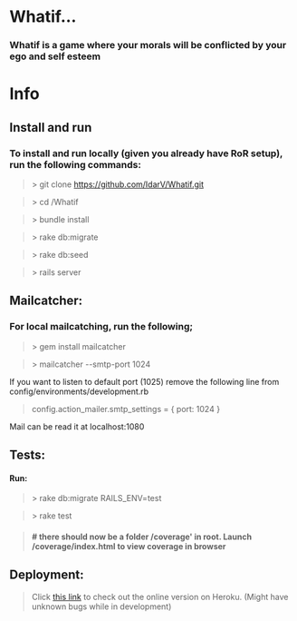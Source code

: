 # Whatif...
### Whatif is a game where your morals will be conflicted by your ego and self esteem

# Info
## Install and run
### To install and run locally (given you already have RoR setup), run the following commands:
> \> git clone https://github.com/IdarV/Whatif.git

> \> cd /Whatif

> \> bundle install

> \> rake db:migrate

> \> rake db:seed

> \> rails server

## Mailcatcher:
### For local mailcatching, run the following;

> \> gem install mailcatcher

> \> mailcatcher --smtp-port 1024

If you want to listen to default port (1025) remove the following line from config/environments/development.rb

> config.action_mailer.smtp_settings = {  port: 1024 }


 Mail can be read it at localhost:1080

## Tests:
#### Run:
> \> rake db:migrate RAILS_ENV=test

> \> rake test

> #### \# there should now be a folder /coverage' in root. Launch /coverage/index.html to view coverage in browser

## Deployment:
> Click [this link](https://whatifgame.herokuapp.com/"whatifgame.herokuapp.com") to check out the online version on Heroku. (Might have unknown bugs while in development)
